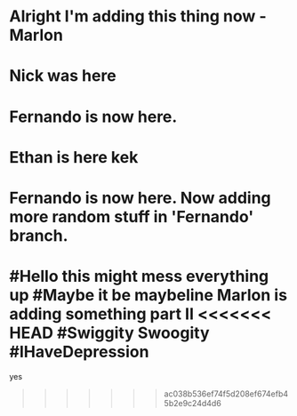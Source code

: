 # Alright I'm adding this thing now -Marlon
# Nick was here
# Fernando is now here.
# Ethan is here kek
# Fernando is now here. Now adding more random stuff in 'Fernando' branch.
#Hello this might mess everything up
#Maybe it be maybeline
Marlon is adding something part II
<<<<<<< HEAD
#Swiggity Swoogity
#IHaveDepression
=======
yes
>>>>>>> ac038b536ef74f5d208ef674efb45b2e9c24d4d6
